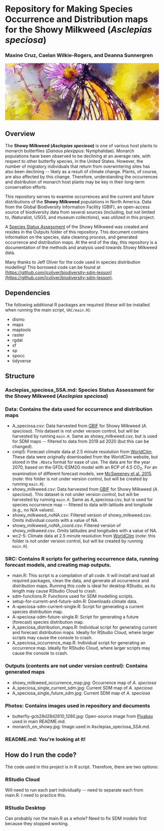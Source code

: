 # Repository for Making Species Occurrence and Distribution maps for the Showy Milkweed (*Asclepias speciosa*)
### Maxine Cruz, Caelan Wilkie-Rogers, and Deanna Sunnergren

![](https://github.com/BiodiversityDataScienceCorp/milkfli-mapping/blob/main/Photos/butterfly-gcb28d2610_1280.jpg)

## Overview
The **Showy Milkweed (*Asclepias speciosa*)** is one of various host plants to monarch butterflies (*Danaus plexippus*: Nymphalidae). Monarch populations have been observed to be declining at an average rate, with respect to other butterfly species, in the United States. However, the number of migratory individuals that return from overwintering sites has also been declining -- likely as a result of climate change. Plants, of course, are also affected by this change. Therefore, understanding the occurrences and distribution of monarch host plants may be key in their long-term conservation efforts. 

This repository serves to examine occurrences and the current and future distributions of the **Showy Milkweed** populations in North America. Data from the Global Biodiversity Information Facility (GBIF), an open-access source of biodiversity data from several sources (including, but not limited to, iNaturalist, USGS, and museum collections), was utilized in this project. 

A [Species Status Assessment](https://github.com/BiodiversityDataScienceCorp/milkfli-mapping/blob/main/SSA.md) of the Showy Milkweed was created and resides in the Outputs folder of this repository. This document contains information on the species, data cleaning process, and generated occurrence and distribution maps. At the end of the day, this repository is a documentation of the methods and analysis used towards Showy Milkweed data.

Many thanks to Jeff Oliver for the code used in species distribution modelling! This borrowed code can be found at [https://github.com/jcoliver/biodiversity-sdm-lesson](https://github.com/jcoliver/biodiversity-sdm-lesson).

## Dependencies
The following additional R packages are required (these will be installed when running the main script, `SRC/main.R`):

+ dismo
+ maps
+ maptools
+ raster
+ rgdal
+ sf
+ sp
+ spocc
+ tidyverse

## Structure
### **Asclepias_speciosa_SSA.md:** Species Status Assessment for the Showy Milkweed (*Asclepias speciosa*)
### **Data:** Contains the data used for occurrence and distribution maps
  + A_speciosa.csv: Data harvested from [GBIF](https://www.gbif.org/) for Showy Milkweed (*A. speciosa*). This dataset is not under version control, but will be harvested by running `main.R`. Same as showy_milkweed.csv, but is used for SDM maps -- filtered to data from 2019 ad 2020 (but this can be changed).
  + cmip5: Forecast climate data at 2.5 minute resolution from [WorldClim](http://www.worldclim.org). These data were originally downloaded from the WorldClim website, but stored in the `.RData` format for ease of use. The data are for the year 2070, based on the GFDL-ESM2G model with an RCP of 4.5 CO<sub>2</sub>. For an examination of different forecast models, see [McSweeney et al. 2015](https://link.springer.com/article/10.1007/s00382-014-2418-8). (_note_: this folder is not under version control, but will be created by running `main.R`).
  + showy_milkweed.csv: Data harvested from [GBIF](https://www.gbif.org/) for Showy Milkweed (*A. speciosa*). This dataset is not under version control, but will be harvested by running `main.R`. Same as A_speciosa.csv, but is used for species occurrence map -- filtered to data with latitude and longitude (e.g., no N/A values).
  + showy_milkweed_noNA.csv: Filtered version of showy_milkweed.csv. Omits individual counts with a value of NA.
  + showy_milkweed_noNA_coord.csv: Filtered version of showy_milkweed.csv. Omits latitudes and longitudes with a value of NA.
  + wc2-5: Climate data at 2.5 minute resolution from [WorldClim](http://www.worldclim.org) (_note_: this folder is not under version control, but will be created by running `main.R`).
### **SRC:** Contains R scripts for gathering occurrence data, running forecast models, and creating map outputs.
  + main.R: This script is a compilation of all code. It will install and load all required packages, clean the data, and generate all occurrence and distribution maps. Running this code is ideal for desktop RStudio, as its length may cause RStudio Cloud to crash.
  + sdm-functions.R: Functions used for SDM modelling scripts.
  + setup-for-current-and-future-sdm.R: Downloads climate data.
  + A-speciosa-sdm-current-single.R: Script for generating a current species distribution map.
  + A-speciosa-sdm-future-single.R: Script for generating a future (forecast) species distribution map.
  + A_speciosa_distribution_maps.R: Individual script for generating current and forecast distribution maps. Ideally for RStudio Cloud, where larger scripts may cause the console to crash.
  + A_speciosa_occurrence_map.R: Individual script for generating an occurrence map. Ideally for RStudio Cloud, where larger scripts may cause the console to crash.
### **Outputs** (contents are not under version control): Contains generated maps
  + showy_milkweed_occurrence_map.jpg: Occurrence map of *A. speciosa*
  + A_speciosa_single_current_sdm.jpg: Current SDM map of *A. speciosa*
  + A_speciosa_single_future_sdm.jpg: Current SDM map of *A. speciosa*
### **Photos:** Contains images used in repository and documents
  + butterfly-gcb28d28d2610_1280.jpg: Open-source image from [Pixabay](https://pixabay.com/illustrations/butterfly-butterflies-monarch-3407357/) used in main README.md.
  + monarch_on_showy.jpg: Image used in Asclepias_speciosa_SSA.md.
### **README.md:** You're looking at it!

## How do I run the code?
The code used in this project is in R script. Therefore, there are two options:

### RStudio Cloud
Will need to run each part individually -- need to separate each from main.R. I need to practice this.

### RStudio Desktop
Can probably run the main.R as a whole? Need to fix SDM models first because they stopped working.
